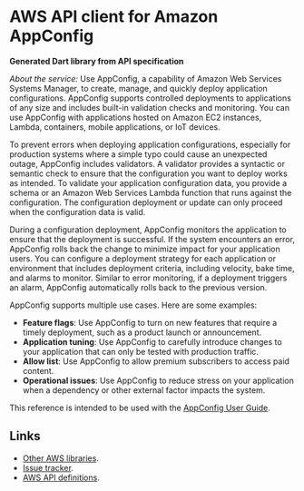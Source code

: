 # AWS API client for Amazon AppConfig

**Generated Dart library from API specification**

*About the service:*
Use AppConfig, a capability of Amazon Web Services Systems Manager, to
create, manage, and quickly deploy application configurations. AppConfig
supports controlled deployments to applications of any size and includes
built-in validation checks and monitoring. You can use AppConfig with
applications hosted on Amazon EC2 instances, Lambda, containers, mobile
applications, or IoT devices.

To prevent errors when deploying application configurations, especially for
production systems where a simple typo could cause an unexpected outage,
AppConfig includes validators. A validator provides a syntactic or semantic
check to ensure that the configuration you want to deploy works as intended.
To validate your application configuration data, you provide a schema or an
Amazon Web Services Lambda function that runs against the configuration. The
configuration deployment or update can only proceed when the configuration
data is valid.

During a configuration deployment, AppConfig monitors the application to
ensure that the deployment is successful. If the system encounters an error,
AppConfig rolls back the change to minimize impact for your application
users. You can configure a deployment strategy for each application or
environment that includes deployment criteria, including velocity, bake
time, and alarms to monitor. Similar to error monitoring, if a deployment
triggers an alarm, AppConfig automatically rolls back to the previous
version.

AppConfig supports multiple use cases. Here are some examples:

<ul>
<li>
<b>Feature flags</b>: Use AppConfig to turn on new features that require a
timely deployment, such as a product launch or announcement.
</li>
<li>
<b>Application tuning</b>: Use AppConfig to carefully introduce changes to
your application that can only be tested with production traffic.
</li>
<li>
<b>Allow list</b>: Use AppConfig to allow premium subscribers to access paid
content.
</li>
<li>
<b>Operational issues</b>: Use AppConfig to reduce stress on your
application when a dependency or other external factor impacts the system.
</li>
</ul>
This reference is intended to be used with the <a
href="https://docs.aws.amazon.com/appconfig/latest/userguide/what-is-appconfig.html">AppConfig
User Guide</a>.

## Links

- [Other AWS libraries](https://github.com/agilord/aws_client/tree/master/generated).
- [Issue tracker](https://github.com/agilord/aws_client/issues).
- [AWS API definitions](https://github.com/aws/aws-sdk-js/tree/master/apis).
